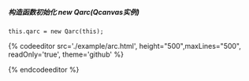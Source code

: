 ##### 构造函数初始化 new Qarc\(Qcanvas实例\)

```
this.qarc = new Qarc(this);
```

{% codeeditor   src='./example/arc.html', height="500",maxLines="500", readOnly='true', theme='github' %}

{% endcodeeditor %}

